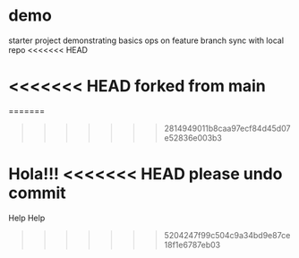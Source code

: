 # demo


starter project demonstrating basics ops
on feature branch
sync with local repo
<<<<<<< HEAD

<<<<<<< HEAD
forked from main
=======
=======
>>>>>>> 2814949011b8caa97ecf84d45d07e52836e003b3


Hola!!!
<<<<<<< HEAD
please undo commit
=======
Help Help
>>>>>>> 5204247f99c504c9a34bd9e87ce18f1e6787eb03
